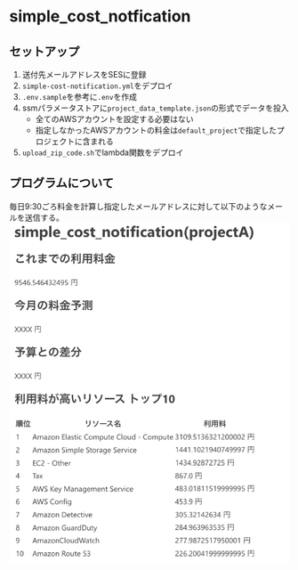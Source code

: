 # simple_cost_notfication

## セットアップ

1. 送付先メールアドレスをSESに登録
2. `simple-cost-notification.yml`をデプロイ
3. `.env.sample`を参考に`.env`を作成
4. ssmパラメータストアに`project_data_template.json`の形式でデータを投入
   - 全てのAWSアカウントを設定する必要はない
   - 指定しなかったAWSアカウントの料金は`default_project`で指定したプロジェクトに含まれる
5. `upload_zip_code.sh`でlambda関数をデプロイ

## プログラムについて

毎日9:30ごろ料金を計算し指定したメールアドレスに対して以下のようなメールを送信する。
![alt text](pics/image.png)